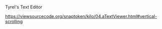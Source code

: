 Tyrel's Text Editor


https://viewsourcecode.org/snaptoken/kilo/04.aTextViewer.html#vertical-scrolling
